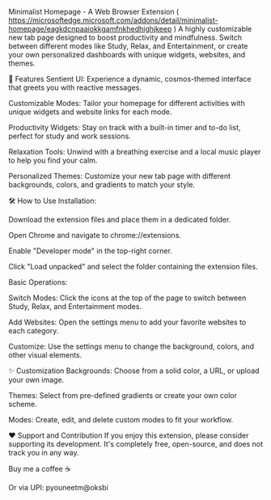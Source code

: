 Minimalist Homepage - A Web Browser Extension ( https://microsoftedge.microsoft.com/addons/detail/minimalist-homepage/eagkdcnpaaiokkgamfnkhedhighjkeep )
A highly customizable new tab page designed to boost productivity and mindfulness. Switch between different modes like Study, Relax, and Entertainment, or create your own personalized dashboards with unique widgets, websites, and themes.

🚀 Features
Sentient UI: Experience a dynamic, cosmos-themed interface that greets you with reactive messages.

Customizable Modes: Tailor your homepage for different activities with unique widgets and website links for each mode.

Productivity Widgets: Stay on track with a built-in timer and to-do list, perfect for study and work sessions.

Relaxation Tools: Unwind with a breathing exercise and a local music player to help you find your calm.

Personalized Themes: Customize your new tab page with different backgrounds, colors, and gradients to match your style.

🛠️ How to Use
Installation:

Download the extension files and place them in a dedicated folder.

Open Chrome and navigate to chrome://extensions.

Enable "Developer mode" in the top-right corner.

Click "Load unpacked" and select the folder containing the extension files.

Basic Operations:

Switch Modes: Click the icons at the top of the page to switch between Study, Relax, and Entertainment modes.

Add Websites: Open the settings menu to add your favorite websites to each category.

Customize: Use the settings menu to change the background, colors, and other visual elements.

✨ Customization
Backgrounds: Choose from a solid color, a URL, or upload your own image.

Themes: Select from pre-defined gradients or create your own color scheme.

Modes: Create, edit, and delete custom modes to fit your workflow.

❤️ Support and Contribution
If you enjoy this extension, please consider supporting its development. It's completely free, open-source, and does not track you in any way.

Buy me a coffee ☕

Or via UPI: pyouneetm@oksbi

